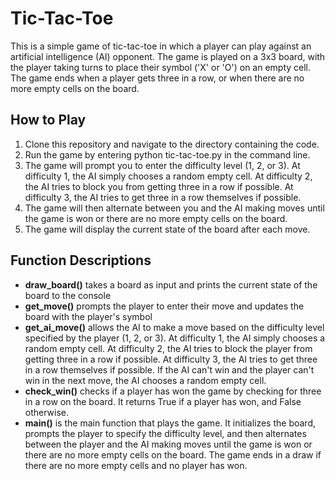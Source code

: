 # Tic-Tac-Toe

This is a simple game of tic-tac-toe in which a player can play against an artificial intelligence (AI) opponent. The game is played on a 3x3 board, with the player taking turns to place their symbol ('X' or 'O') on an empty cell. The game ends when a player gets three in a row, or when there are no more empty cells on the board.

## How to Play

1. Clone this repository and navigate to the directory containing the code.
2. Run the game by entering python tic-tac-toe.py in the command line.
3. The game will prompt you to enter the difficulty level (1, 2, or 3). At difficulty 1, the AI simply chooses a random empty cell. At difficulty 2, the AI tries to block you from getting three in a row if possible. At difficulty 3, the AI tries to get three in a row themselves if possible.
4. The game will then alternate between you and the AI making moves until the game is won or there are no more empty cells on the board.
5. The game will display the current state of the board after each move.

## Function Descriptions

- **draw_board()** takes a board as input and prints the current state of the board to the console
- **get_move()** prompts the player to enter their move and updates the board with the player's symbol
- **get_ai_move()** allows the AI to make a move based on the difficulty level specified by the player (1, 2, or 3). At difficulty 1, the AI simply chooses a random empty cell. At difficulty 2, the AI tries to block the player from getting three in a row if possible. At difficulty 3, the AI tries to get three in a row themselves if possible. If the AI can't win and the player can't win in the next move, the AI chooses a random empty cell.
- **check_win()** checks if a player has won the game by checking for three in a row on the board. It returns True if a player has won, and False otherwise.
- **main()** is the main function that plays the game. It initializes the board, prompts the player to specify the difficulty level, and then alternates between the player and the AI making moves until the game is won or there are no more empty cells on the board. The game ends in a draw if there are no more empty cells and no player has won.
